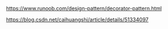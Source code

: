 https://www.runoob.com/design-pattern/decorator-pattern.html

https://blog.csdn.net/caihuangshi/article/details/51334097